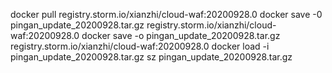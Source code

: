 docker pull registry.storm.io/xianzhi/cloud-waf:20200928.0
docker save -0 pingan_update_20200928.tar.gz registry.storm.io/xianzhi/cloud-waf:20200928.0
docker save -o  pingan_update_20200928.tar.gz registry.storm.io/xianzhi/cloud-waf:20200928.0
docker load -i pingan_update_20200928.tar.gz
sz pingan_update_20200928.tar.gz
